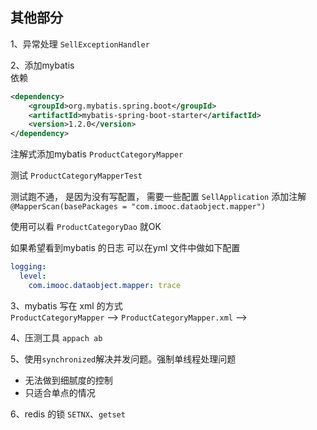 ## 其他部分

1、异常处理 `SellExceptionHandler`

2、添加mybatis                         
依赖                              
```xml
<dependency>
    <groupId>org.mybatis.spring.boot</groupId>
    <artifactId>mybatis-spring-boot-starter</artifactId>
    <version>1.2.0</version>
</dependency>
```


注解式添加mybatis `ProductCategoryMapper`                           

测试 `ProductCategoryMapperTest`

测试跑不通， 是因为没有写配置， 需要一些配置 `SellApplication` 添加注解 `@MapperScan(basePackages = "com.imooc.dataobject.mapper")`

使用可以看 `ProductCategoryDao` 就OK

如果希望看到mybatis 的日志 可以在yml 文件中做如下配置
```yaml
logging:
  level: 
    com.imooc.dataobject.mapper: trace
```

3、mybatis 写在 xml 的方式                                
`ProductCategoryMapper` --> `ProductCategoryMapper.xml`  --> 

4、压测工具 `appach ab`

5、使用`synchronized`解决并发问题。强制单线程处理问题                          
- 无法做到细腻度的控制
- 只适合单点的情况

6、redis 的锁 `SETNX`、`getset`

